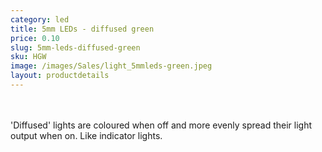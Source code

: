 ```yaml
---
category: led
title: 5mm LEDs - diffused green
price: 0.10
slug: 5mm-leds-diffused-green
sku: HGW
image: /images/Sales/light_5mmleds-green.jpeg
layout: productdetails
---
```

<br><br>'Diffused' lights are coloured when off and more evenly spread their light output when on. Like indicator lights.
